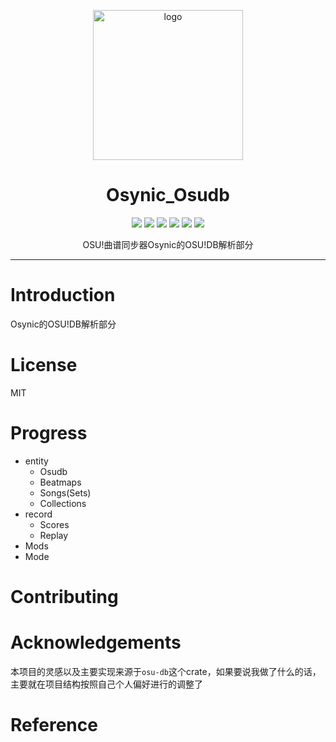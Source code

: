 <p align="center" dir="auto">
    <img style="height:240px;width:240px" src="public/osynic.png" alt="logo"/>
</p>

<h1 align="center" tabindex="-1" class="heading-element" dir="auto">Osynic_Osudb</h1>

<p align="center">
  <a href="https://crates.io/crates/osynic_osudb" target="_blank"><img src="https://img.shields.io/crates/v/osynic_osudb"/></a>
  <a href="https://docs.rs/osynic_osudb" target="_blank"><img src="https://img.shields.io/docsrs/osynic_osudb/0.1.0"/></a>
  <a href="https://github.com/zoneherobrine/osynic_osudb" target="_blank"><img src="https://img.shields.io/badge/License-MIT%202-green.svg"/></a>
  <a href="https://discord.gg/JWyvc6M5" target="_blank"><img src="https://img.shields.io/badge/chat-discord-7289da.svg"/></a>
  <a href="https://osynicite.deno.dev" target="_blank"><img src="https://img.shields.io/badge/osynicite?logo=deno&logoColor=black&labelColor=white&color=black"/></a>
  <a href="https://github.com/zoneherobrine" target="_blank"><img src="https://img.shields.io/badge/buy%20me-a%20coffee-orange.svg?style=flat-square"/></a>

</p>

<p align="center">
    OSU!曲谱同步器Osynic的OSU!DB解析部分
</p>


<hr />


# Introduction
Osynic的OSU!DB解析部分

# License
MIT

# Progress

- entity
  - Osudb
  - Beatmaps
  - Songs(Sets)
  - Collections
- record
  - Scores
  - Replay
- Mods
- Mode

# Contributing


# Acknowledgements
本项目的灵感以及主要实现来源于`osu-db`这个crate，如果要说我做了什么的话，主要就在项目结构按照自己个人偏好进行的调整了

# Reference
